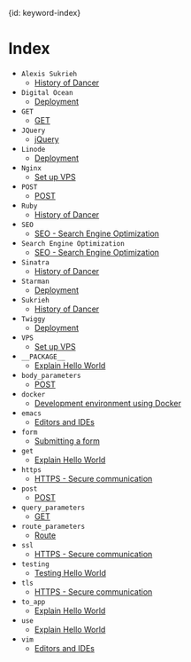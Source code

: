 {id: keyword-index}
# Index

* `Alexis Sukrieh`
    * [History of Dancer](#history)
* `Digital Ocean`
    * [Deployment](#deployment)
* `GET`
    * [GET](#user-input-get)
* `JQuery`
    * [jQuery](#jquery)
* `Linode`
    * [Deployment](#deployment)
* `Nginx`
    * [Set up VPS](#vps)
* `POST`
    * [POST](#user-input-post)
* `Ruby`
    * [History of Dancer](#history)
* `SEO`
    * [SEO - Search Engine Optimization](#seo)
* `Search Engine Optimization`
    * [SEO - Search Engine Optimization](#seo)
* `Sinatra`
    * [History of Dancer](#history)
* `Starman`
    * [Deployment](#deployment)
* `Sukrieh`
    * [History of Dancer](#history)
* `Twiggy`
    * [Deployment](#deployment)
* `VPS`
    * [Set up VPS](#vps)
* `__PACKAGE__`
    * [Explain Hello World](#explain-hello-world)
* `body_parameters`
    * [POST](#user-input-post)
* `docker`
    * [Development environment using Docker](#docker)
* `emacs`
    * [Editors and IDEs](#ide)
* `form`
    * [Submitting a form](#submitting-a-form)
* `get`
    * [Explain Hello World](#explain-hello-world)
* `https`
    * [HTTPS - Secure communication](#https)
* `post`
    * [POST](#user-input-post)
* `query_parameters`
    * [GET](#user-input-get)
* `route_parameters`
    * [Route](#user-input-route)
* `ssl`
    * [HTTPS - Secure communication](#https)
* `testing`
    * [Testing Hello World](#testing-hello-world)
* `tls`
    * [HTTPS - Secure communication](#https)
* `to_app`
    * [Explain Hello World](#explain-hello-world)
* `use`
    * [Explain Hello World](#explain-hello-world)
* `vim`
    * [Editors and IDEs](#ide)
